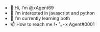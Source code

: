- 👋 Hi, I’m @xAgent69
- 👀 I’m interested in javascript and python
- 🌱 I’m currently learning both
- 📫 How to reach me !⋆ ˚｡⋆x Agent#0001

